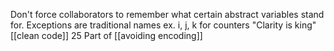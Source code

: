 Don't force collaborators to remember what certain abstract variables stand for.
Exceptions are traditional names ex. i, j, k for counters
"Clarity is king" [[clean code]] 25
Part of [[avoiding encoding]]